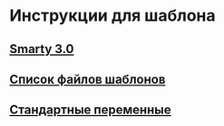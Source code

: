 # Инструкции для шаблона #

## [Smarty 3.0](template/smarty) ##

## [Список файлов шаблонов](template/files) ##

## [Стандартные переменные](template/variables) ##